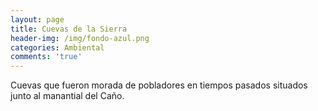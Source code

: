 ```yaml
---
layout: page
title: Cuevas de la Sierra
header-img: /img/fondo-azul.png
categories: Ambiental
comments: 'true'
---
```



Cuevas que fueron morada de pobladores en tiempos pasados situados junto al manantial del Caño.

<div class="photos">
</div>
